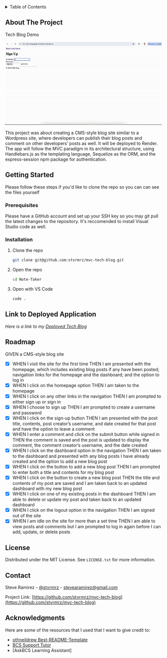 <!-- TABLE OF CONTENTS -->
<details>
  <summary>Table of Contents</summary>
  <ol>
    <li>
      <a href="#about-the-project">About The Project</a>
    </li>
    <li>
      <a href="#getting-started">Getting Started</a>
      <ul>
        <li><a href="#prerequisites">Prerequisites</a></li>
        <li><a href="#installation">Installation</a></li>
      </ul>
    </li>
    <li><a href="#link-to-deployed-application">Link to Deployed Application</a></li>
    <li><a href="#license">License</a></li>
    <li><a href="#contact">Contact</a></li>
    <li><a href="#acknowledgments">Acknowledgments</a></li>
  </ol>
</details>

<!-- ABOUT THE PROJECT -->
## About The Project
Tech Blog Demo

![Project Tech Blog Demo](/blog-demo.gif)

This project was about creating a CMS-style blog site similar to a Wordpress site, where developers can publish their blog posts and comment on other developers’ posts as well. It will be deployed to Render. The app will follow the MVC paradigm in its architectural structure, using Handlebars.js as the templating language, Sequelize as the ORM, and the express-session npm package for authentication.

<!-- GETTING STARTED -->
## Getting Started

Please follow these steps if you'd like to clone the repo so you can can see the files yourself

### Prerequisites

Please have a GitHub account and set up your SSH key so you may git pull the latest changes to the repository. It's
reccomended to install Visual Studio code as well.

### Installation

1. Clone the repo
   ```sh
   git clone git@github.com:stvrmrz/mvc-tech-blog.git
   ```
3. Open the repo 
   ```sh
   cd Note-Taker
   ```
4. Open with VS Code
   ```sh
   code .
   ```

<!-- USAGE EXAMPLES -->
## Link to Deployed Application

_Here is a link to my [Deployed Tech Blog](https://mvc-tech-blog-ggs6.onrender.com)_

<!-- ROADMAP -->
## Roadmap

GIVEN a CMS-style blog site
- [x] WHEN I visit the site for the first time
      THEN I am presented with the homepage, which includes existing blog posts if any have been posted; navigation links for the homepage and the dashboard; and the option to log in
- [x] WHEN I click on the homepage option
      THEN I am taken to the homepage
- [x] WHEN I click on any other links in the navigation
      THEN I am prompted to either sign up or sign in
- [x] WHEN I choose to sign up
      THEN I am prompted to create a username and password
- [x] WHEN I click on the sign-up button
      THEN I am presented with the post title, contents, post creator’s username, and date created for that post and have the option to leave a comment
- [x] WHEN I enter a comment and click on the submit button while signed in
      THEN the comment is saved and the post is updated to display the comment, the comment creator’s username, and the date created
- [x] WHEN I click on the dashboard option in the navigation
      THEN I am taken to the dashboard and presented with any blog posts I have already created and the option to add a new blog post
- [x] WHEN I click on the button to add a new blog post
      THEN I am prompted to enter both a title and contents for my blog post
- [x] WHEN I click on the button to create a new blog post
      THEN the title and contents of my post are saved and I am taken back to an updated dashboard with my new blog post
- [x] WHEN I click on one of my existing posts in the dashboard
      THEN I am able to delete or update my post and taken back to an updated dashboard
- [x] WHEN I click on the logout option in the navigation
      THEN I am signed out of the site
- [x] WHEN I am idle on the site for more than a set time
      THEN I am able to view posts and comments but I am prompted to log in again before I can add, update, or delete posts

<!-- LICENSE -->
## License

Distributed under the MIT License. See `LICENSE.txt` for more information.

<!-- CONTACT -->
## Contact

Steve Ramirez - [@stvrmrz](https://twitter.com/stvrmrz) - stevearamirez@gmail.com

Project Link: [https://github.com/stvrmrz/mvc-tech-blog](https://github.com/stvrmrz/mvc-tech-blog)

<!-- ACKNOWLEDGMENTS -->
## Acknowledgments

Here are some of the resources that I used that I want to give credit to:

* [othneildrew Best-README-Template](https://github.com/othneildrew/Best-README-Template)
* [BCS Support Tutor](https://2u-20.wistia.com/medias/trfd1jx6o2)
* [AskBCS Learning Assistant]